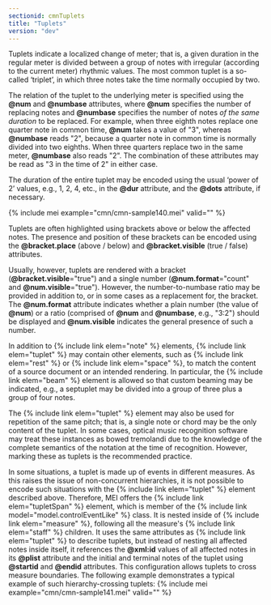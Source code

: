 ```yaml
---
sectionid: cmnTuplets
title: "Tuplets"
version: "dev"
---
```


Tuplets indicate a localized change of meter; that is, a given duration in the regular meter is divided between a group of notes with irregular (according to the current meter) rhythmic values. The most common tuplet is a so-called ‘triplet’, in which three notes take the time normally occupied by two.

The relation of the tuplet to the underlying meter is specified using the **@num** and **@numbase** attributes, where **@num** specifies the number of replacing notes and **@numbase** specifies the number of notes *of the same duration* to be replaced. For example, when three eighth notes replace one quarter note in common time, **@num** takes a value of "3", whereas **@numbase** reads "2", because a quarter note in common time is normally divided into two eighths. When three quarters replace two in the same meter, **@numbase** also reads "2". The combination of these attributes may be read as "3 in the time of 2" in either case.

The duration of the entire tuplet may be encoded using the usual ‘power of 2’ values, e.g., 1, 2, 4, etc., in the **@dur** attribute, and the **@dots** attribute, if necessary.

{% include mei example="cmn/cmn-sample140.mei" valid="" %}

Tuplets are often highlighted using brackets above or below the affected notes. The presence and position of these brackets can be encoded using the **@bracket.place** (above / below) and **@bracket.visible** (true / false) attributes.

Usually, however, tuplets are rendered with a bracket (**@bracket.visible**="true") and a single number (**@num.format**="count" and **@num.visible**="true"). However, the number-to-numbase ratio may be provided in addition to, or in some cases as a replacement for, the bracket. The **@num.format** attribute indicates whether a plain number (the value of **@num**) or a ratio (comprised of **@num** and **@numbase**, e.g., "3:2") should be displayed and **@num.visible** indicates the general presence of such a number.

In addition to {% include link elem="note" %} elements, {% include link elem="tuplet" %} may contain other elements, such as {% include link elem="rest" %} or {% include link elem="space" %}, to match the content of a source document or an intended rendering. In particular, the {% include link elem="beam" %} element is allowed so that custom beaming may be indicated, e.g., a septuplet may be divided into a group of three plus a group of four notes.

The {% include link elem="tuplet" %} element may also be used for repetition of the same pitch; that is, a single note or chord may be the only content of the tuplet. In some cases, optical music recognition software may treat these instances as bowed tremolandi due to the knowledge of the complete semantics of the notation at the time of recognition. However, marking these as tuplets is the recommended practice.

In some situations, a tuplet is made up of events in different measures. As this raises the issue of non-concurrent hierarchies, it is not possible to encode such situations with the {% include link elem="tuplet" %} element described above. Therefore, MEI offers the {% include link elem="tupletSpan" %} element, which is member of the {% include link model="model.controlEventLike" %} class. It is nested inside of {% include link elem="measure" %}, following all the measure's {% include link elem="staff" %} children. It uses the same attributes as {% include link elem="tuplet" %} to describe tuplets, but instead of nesting all affected notes inside itself, it references the **@xml:id** values of all affected notes in its **@plist** attribute and the initial and terminal notes of the tuplet using **@startid** and **@endid** attributes. This configuration allows tuplets to cross measure boundaries. The following example demonstrates a typical example of such hierarchy-crossing tuplets:
{% include mei example="cmn/cmn-sample141.mei" valid="" %}
